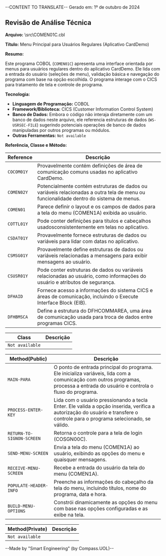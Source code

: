 --CONTENT TO TRANSLATE--
Gerado em: 1º de outubro de 2024

## Revisão de Análise Técnica

**Arquivo:**  \src\COMEN01C.cbl

**Título:**  Menu Principal para Usuários Regulares (Aplicativo CardDemo)

**Resumo:** 

Este programa COBOL (`COMEN01C`) apresenta uma interface orientada por menus para usuários regulares dentro do aplicativo CardDemo. Ele lida com a entrada do usuário (seleções de menu), validação básica e navegação do programa com base na opção escolhida. O programa interage com o CICS para tratamento de tela e controle de programa.

**Tecnologia:**

* **Linguagem de Programação:** COBOL
* **Framework/Biblioteca:** CICS (Customer Information Control System)
* **Banco de Dados:**  Embora o código não interaja diretamente com um banco de dados neste arquivo, ele referencia estruturas de dados (`WS-USRSEC-FILE`) sugerindo potenciais operações de banco de dados manipuladas por outros programas ou módulos.
* **Outras Ferramentas:** `Not available`

**Referência, Classe e Método:**

| Reference | Descrição |
|---|---|
| `COCOM01Y` | Provavelmente contém definições de área de comunicação comuns usadas no aplicativo CardDemo. |
| `COMEN02Y` | Potencialmente contém estruturas de dados ou variáveis relacionadas a outra tela de menu ou funcionalidade dentro do sistema de menus. |
| `COMEN01` |  Parece definir o layout e os campos de dados para a tela do menu (COMEN1A) exibida ao usuário. |
| `COTTL01Y` |  Pode conter definições para títulos e cabeçalhos usados ​​consistentemente em telas no aplicativo. |
| `CSDAT01Y` |  Provavelmente fornece estruturas de dados ou variáveis para lidar com datas no aplicativo. |
| `CSMSG01Y` | Provavelmente define estruturas de dados ou variáveis relacionadas a mensagens para exibir mensagens ao usuário. |
| `CSUSR01Y` | Pode conter estruturas de dados ou variáveis relacionadas ao usuário, como informações do usuário e atributos de segurança. |
| `DFHAID` |  Fornece acesso a informações do sistema CICS e áreas de comunicação, incluindo o Execute Interface Block (EIB).  |
| `DFHBMSCA` | Define a estrutura do DFHCOMMAREA, uma área de comunicação usada para troca de dados entre programas CICS. |


| Class | Descrição |
|---|---|
| `Not available` |  |

| Method(Public) | Descrição |
|---|---|
| `MAIN-PARA` | O ponto de entrada principal do programa. Ele inicializa variáveis, lida com a comunicação com outros programas, processa a entrada do usuário e controla o fluxo do programa. |
| `PROCESS-ENTER-KEY` |  Lida com o usuário pressionando a tecla Enter. Ele valida a opção inserida, verifica a autorização do usuário e transfere o controle para o programa selecionado, se válido. |
| `RETURN-TO-SIGNON-SCREEN` |  Retorna o controle para a tela de login (COSGN00C). |
| `SEND-MENU-SCREEN` |  Envia a tela do menu (COMEN1A) ao usuário, exibindo as opções do menu e quaisquer mensagens. |
| `RECEIVE-MENU-SCREEN` |  Recebe a entrada do usuário da tela do menu (COMEN1A). |
| `POPULATE-HEADER-INFO` | Preenche as informações do cabeçalho da tela do menu, incluindo títulos, nome do programa, data e hora. |
| `BUILD-MENU-OPTIONS` |  Constrói dinamicamente as opções do menu com base nas opções configuradas e as exibe na tela. |


| Method(Private) | Descrição |
|---|---|
| `Not available` |  |

--Made by "Smart Engineering" (by Compass.UOL)--